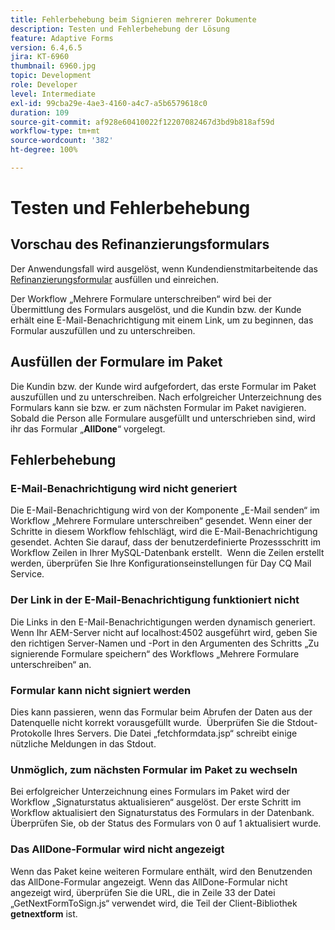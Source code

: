 ```yaml
---
title: Fehlerbehebung beim Signieren mehrerer Dokumente
description: Testen und Fehlerbehebung der Lösung
feature: Adaptive Forms
version: 6.4,6.5
jira: KT-6960
thumbnail: 6960.jpg
topic: Development
role: Developer
level: Intermediate
exl-id: 99cba29e-4ae3-4160-a4c7-a5b6579618c0
duration: 109
source-git-commit: af928e60410022f12207082467d3bd9b818af59d
workflow-type: tm+mt
source-wordcount: '382'
ht-degree: 100%

---
```


# Testen und Fehlerbehebung


## Vorschau des Refinanzierungsformulars

Der Anwendungsfall wird ausgelöst, wenn Kundendienstmitarbeitende das [Refinanzierungsformular](http://localhost:4502/content/dam/formsanddocuments/formsandsigndemo/refinanceform/jcr:content?wcmmode=disabled) ausfüllen und einreichen.

Der Workflow „Mehrere Formulare unterschreiben“ wird bei der Übermittlung des Formulars ausgelöst, und die Kundin bzw. der Kunde erhält eine E-Mail-Benachrichtigung mit einem Link, um zu beginnen, das Formular auszufüllen und zu unterschreiben.

## Ausfüllen der Formulare im Paket

Die Kundin bzw. der Kunde wird aufgefordert, das erste Formular im Paket auszufüllen und zu unterschreiben. Nach erfolgreicher Unterzeichnung des Formulars kann sie bzw. er zum nächsten Formular im Paket navigieren. Sobald die Person alle Formulare ausgefüllt und unterschrieben sind, wird ihr das Formular „**AllDone**“ vorgelegt.

## Fehlerbehebung

### E-Mail-Benachrichtigung wird nicht generiert

Die E-Mail-Benachrichtigung wird von der Komponente „E-Mail senden“ im Workflow „Mehrere Formulare unterschreiben“ gesendet. Wenn einer der Schritte in diesem Workflow fehlschlägt, wird die E-Mail-Benachrichtigung gesendet. Achten Sie darauf, dass der benutzerdefinierte Prozessschritt im Workflow Zeilen in Ihrer MySQL-Datenbank erstellt.  Wenn die Zeilen erstellt werden, überprüfen Sie Ihre Konfigurationseinstellungen für Day CQ Mail Service.

### Der Link in der E-Mail-Benachrichtigung funktioniert nicht

Die Links in den E-Mail-Benachrichtigungen werden dynamisch generiert. Wenn Ihr AEM-Server nicht auf localhost:4502 ausgeführt wird, geben Sie den richtigen Server-Namen und -Port in den Argumenten des Schritts „Zu signierende Formulare speichern“ des Workflows „Mehrere Formulare unterschreiben“ an.

### Formular kann nicht signiert werden

Dies kann passieren, wenn das Formular beim Abrufen der Daten aus der Datenquelle nicht korrekt vorausgefüllt wurde.  Überprüfen Sie die Stdout-Protokolle Ihres Servers. Die Datei „fetchformdata.jsp“ schreibt einige nützliche Meldungen in das Stdout.

### Unmöglich, zum nächsten Formular im Paket zu wechseln

Bei erfolgreicher Unterzeichnung eines Formulars im Paket wird der Workflow „Signaturstatus aktualisieren“ ausgelöst. Der erste Schritt im Workflow aktualisiert den Signaturstatus des Formulars in der Datenbank. Überprüfen Sie, ob der Status des Formulars von 0 auf 1 aktualisiert wurde.

### Das AllDone-Formular wird nicht angezeigt

Wenn das Paket keine weiteren Formulare enthält, wird den Benutzenden das AllDone-Formular angezeigt. Wenn das AllDone-Formular nicht angezeigt wird, überprüfen Sie die URL, die in Zeile 33 der Datei „GetNextFormToSign.js“ verwendet wird, die Teil der Client-Bibliothek **getnextform** ist.
